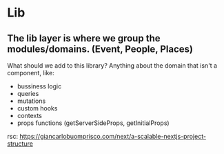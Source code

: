 # Lib
## The lib layer is where we group the modules/domains. (Event, People, Places)

What should we add to this library? Anything about the domain that isn't a component, like:

- bussiness logic
- queries
- mutations
- custom hooks
- contexts
- props functions (getServerSideProps, getInitialProps)


rsc: https://giancarlobuomprisco.com/next/a-scalable-nextjs-project-structure